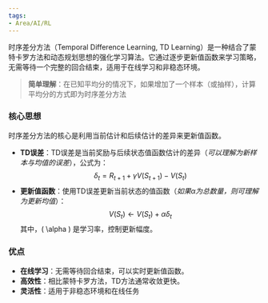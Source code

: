 ```yaml
---
tags:
- Area/AI/RL
---
```


时序差分方法（Temporal Difference Learning, TD Learning）是一种结合了蒙特卡罗方法和动态规划思想的强化学习算法。它通过逐步更新值函数来学习策略，无需等待一个完整的回合结束，适用于在线学习和非稳态环境。

> **简单理解**：在已知平均分的情况下，如果增加了一个样本（或抽样），计算平均分的方式即为时序差分方法

### 核心思想
时序差分方法的核心是利用当前估计和后续估计的差异来更新值函数。

* **TD误差**：TD误差是当前奖励与后续状态值函数估计的差异（*可以理解为新样本与均值的误差*），公式为：$$\delta_t = R_{t+1} + \gamma V(S_{t+1}) - V(S_t)$$
* **更新值函数**：使用TD误差更新当前状态的值函数（*如果$\alpha$为总数量，则可理解为更新均值*）：$$V(S_t) \leftarrow V(S_t) + \alpha \delta_t$$其中，\( \alpha \) 是学习率，控制更新幅度。

### 优点
- **在线学习**：无需等待回合结束，可以实时更新值函数。
- **高效性**：相比蒙特卡罗方法，TD方法通常收敛更快。
- **灵活性**：适用于非稳态环境和在线任务